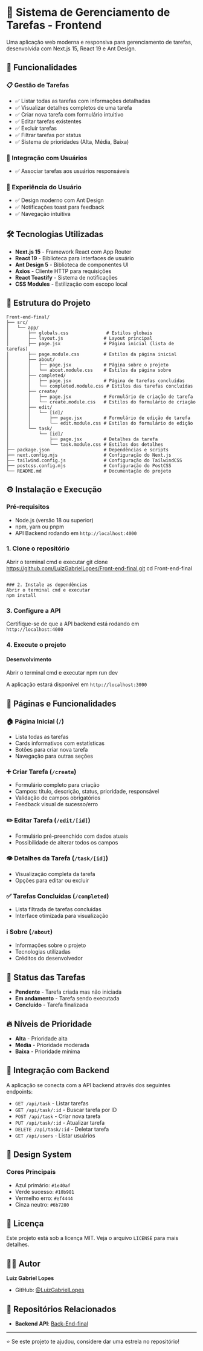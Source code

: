 # 🎯 Sistema de Gerenciamento de Tarefas - Frontend

Uma aplicação web moderna e responsiva para gerenciamento de tarefas, desenvolvida com Next.js 15, React 19 e Ant Design.

## 🚀 Funcionalidades

### 📋 Gestão de Tarefas
- ✅ Listar todas as tarefas com informações detalhadas
- ✅ Visualizar detalhes completos de uma tarefa
- ✅ Criar nova tarefa com formulário intuitivo
- ✅ Editar tarefas existentes
- ✅ Excluir tarefas
- ✅ Filtrar tarefas por status
- ✅ Sistema de prioridades (Alta, Média, Baixa)

### 👥 Integração com Usuários
- ✅ Associar tarefas aos usuários responsáveis

### 🎨 Experiência do Usuário
- ✅ Design moderno com Ant Design
- ✅ Notificações toast para feedback
- ✅ Navegação intuitiva

## 🛠️ Tecnologias Utilizadas

- **Next.js 15** - Framework React com App Router
- **React 19** - Biblioteca para interfaces de usuário
- **Ant Design 5** - Biblioteca de componentes UI
- **Axios** - Cliente HTTP para requisições
- **React Toastify** - Sistema de notificações
- **CSS Modules** - Estilização com escopo local

## 📁 Estrutura do Projeto

```
Front-end-final/
├── src/
│   └── app/
│       ├── globals.css              # Estilos globais
│       ├── layout.js               # Layout principal
│       ├── page.jsx                # Página inicial (lista de tarefas)
│       ├── page.module.css         # Estilos da página inicial
│       ├── about/
│       │   ├── page.jsx            # Página sobre o projeto
│       │   └── about.module.css    # Estilos da página sobre
│       ├── completed/
│       │   ├── page.jsx            # Página de tarefas concluídas
│       │   └── completed.module.css # Estilos das tarefas concluídas
│       ├── create/
│       │   ├── page.jsx            # Formulário de criação de tarefa
│       │   └── create.module.css   # Estilos do formulário de criação
│       ├── edit/
│       │   └── [id]/
│       │       ├── page.jsx        # Formulário de edição de tarefa
│       │       └── edit.module.css # Estilos do formulário de edição
│       └── task/
│           └── [id]/
│               ├── page.jsx        # Detalhes da tarefa
│               └── task.module.css # Estilos dos detalhes
├── package.json                    # Dependências e scripts
├── next.config.mjs                 # Configuração do Next.js
├── tailwind.config.js              # Configuração do TailwindCSS
├── postcss.config.mjs              # Configuração do PostCSS
└── README.md                       # Documentação do projeto
```

## ⚙️ Instalação e Execução

### Pré-requisitos
- Node.js (versão 18 ou superior)
- npm, yarn ou pnpm
- API Backend rodando em `http://localhost:4000`

### 1. Clone o repositório
Abrir o terminal cmd e executar
git clone https://github.com/LuizGabrielLopes/Front-end-final.git
cd Front-end-final
```

### 2. Instale as dependências
Abrir o terminal cmd e executar
npm install
```

### 3. Configure a API
Certifique-se de que a API backend está rodando em `http://localhost:4000`

### 4. Execute o projeto

#### Desenvolvimento
Abrir o terminal cmd e executar
npm run dev

A aplicação estará disponível em `http://localhost:3000`

## 🎨 Páginas e Funcionalidades

### 🏠 Página Inicial (`/`)
- Lista todas as tarefas
- Cards informativos com estatísticas
- Botões para criar nova tarefa
- Navegação para outras seções

### ➕ Criar Tarefa (`/create`)
- Formulário completo para criação
- Campos: título, descrição, status, prioridade, responsável
- Validação de campos obrigatórios
- Feedback visual de sucesso/erro

### ✏️ Editar Tarefa (`/edit/[id]`)
- Formulário pré-preenchido com dados atuais
- Possibilidade de alterar todos os campos

### 👁️ Detalhes da Tarefa (`/task/[id]`)
- Visualização completa da tarefa
- Opções para editar ou excluir

### ✅ Tarefas Concluídas (`/completed`)
- Lista filtrada de tarefas concluídas
- Interface otimizada para visualização

### ℹ️ Sobre (`/about`)
- Informações sobre o projeto
- Tecnologias utilizadas
- Créditos do desenvolvedor

## 🎯 Status das Tarefas

- **Pendente** - Tarefa criada mas não iniciada
- **Em andamento** - Tarefa sendo executada  
- **Concluído** - Tarefa finalizada

## 🔥 Níveis de Prioridade

- **Alta** - Prioridade alta
- **Média** - Prioridade moderada
- **Baixa** - Prioridade mínima

## 🔗 Integração com Backend

A aplicação se conecta com a API backend através dos seguintes endpoints:

- `GET /api/task` - Listar tarefas
- `GET /api/task/:id` - Buscar tarefa por ID
- `POST /api/task` - Criar nova tarefa
- `PUT /api/task/:id` - Atualizar tarefa
- `DELETE /api/task/:id` - Deletar tarefa
- `GET /api/users` - Listar usuários

## 🎨 Design System

### Cores Principais
- Azul primário: `#1e40af`
- Verde sucesso: `#10b981`
- Vermelho erro: `#ef4444`
- Cinza neutro: `#6b7280`

## 📝 Licença

Este projeto está sob a licença MIT. Veja o arquivo `LICENSE` para mais detalhes.

## 👨‍💻 Autor

**Luiz Gabriel Lopes**
- GitHub: [@LuizGabrielLopes](https://github.com/LuizGabrielLopes)

## 🔗 Repositórios Relacionados

- **Backend API**: [Back-End-final](https://github.com/LuizGabrielLopes/Back-End-final)

---

⭐ Se este projeto te ajudou, considere dar uma estrela no repositório!
